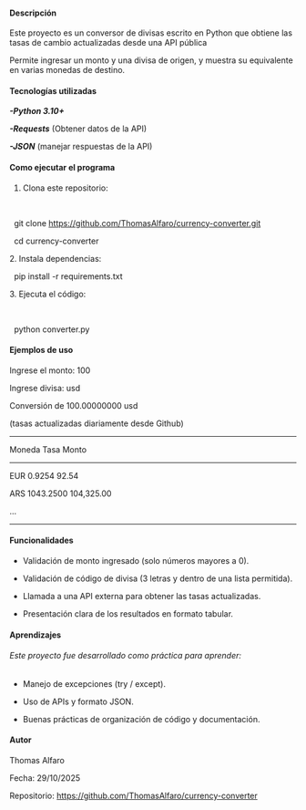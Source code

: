 #### **Descripción**



Este proyecto es un conversor de divisas escrito en Python que obtiene las tasas de cambio actualizadas desde una API pública

Permite ingresar un monto y una divisa de origen, y muestra su equivalente en varias monedas de destino.



#### **Tecnologías utilizadas**



***-Python 3.10+***

***-Requests*** (Obtener datos de la API)

***-JSON*** (manejar respuestas de la API)



#### **Como ejecutar el programa**

1. Clona este repositorio:

 

   git clone https://github.com/ThomasAlfaro/currency-converter.git

   cd currency-converter



2\. Instala dependencias:



   pip install -r requirements.txt



3\. Ejecuta el código:

 

   python converter.py





#### **Ejemplos de uso**



Ingrese el monto: 100

Ingrese divisa: usd





Conversión de 100.00000000 usd

(tasas actualizadas diariamente desde Github)

---

Moneda           Tasa            Monto

---

EUR             0.9254           92.54

ARS           1043.2500      104,325.00

...

---





#### **Funcionalidades**



* Validación de monto ingresado (solo números mayores a 0).



* Validación de código de divisa (3 letras y dentro de una lista permitida).



* Llamada a una API externa para obtener las tasas actualizadas.



* Presentación clara de los resultados en formato tabular.





#### 

#### **Aprendizajes**



###### *Este proyecto fue desarrollado como práctica para aprender:*



* Manejo de excepciones (try / except).



* Uso de APIs y formato JSON.



* Buenas prácticas de organización de código y documentación.





#### **Autor**



Thomas Alfaro

Fecha: 29/10/2025

Repositorio: https://github.com/ThomasAlfaro/currency-converter

